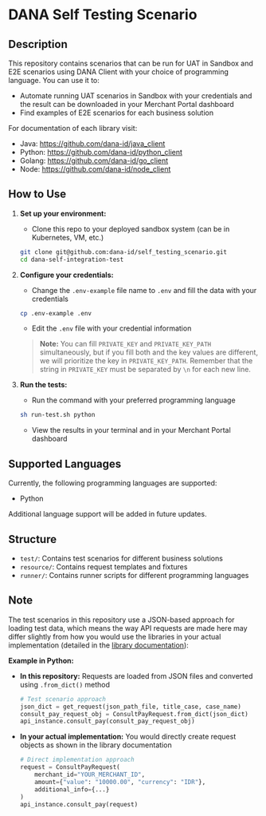# DANA Self Testing Scenario

## Description

This repository contains scenarios that can be run for UAT in Sandbox and E2E scenarios using DANA Client with your choice of programming language. You can use it to:

- Automate running UAT scenarios in Sandbox with your credentials and the result can be downloaded in your Merchant Portal dashboard
- Find examples of E2E scenarios for each business solution

For documentation of each library visit:
- Java: https://github.com/dana-id/java_client
- Python: https://github.com/dana-id/python_client
- Golang: https://github.com/dana-id/go_client
- Node: https://github.com/dana-id/node_client

## How to Use

1. **Set up your environment:**
   - Clone this repo to your deployed sandbox system (can be in Kubernetes, VM, etc.)
   ```bash
   git clone git@github.com:dana-id/self_testing_scenario.git
   cd dana-self-integration-test
   ```

2. **Configure your credentials:**
   - Change the `.env-example` file name to `.env` and fill the data with your credentials
   ```bash
   cp .env-example .env
   ```
   - Edit the `.env` file with your credential information
   
   > **Note:** You can fill `PRIVATE_KEY` and `PRIVATE_KEY_PATH` simultaneously, but if you fill both and the key values are different, we will prioritize the key in `PRIVATE_KEY_PATH`. Remember that the string in `PRIVATE_KEY` must be separated by `\n` for each new line.

3. **Run the tests:**
   - Run the command with your preferred programming language
   ```bash
   sh run-test.sh python
   ```
   - View the results in your terminal and in your Merchant Portal dashboard

## Supported Languages

Currently, the following programming languages are supported:

- Python

Additional language support will be added in future updates.

## Structure

- `test/`: Contains test scenarios for different business solutions
- `resource/`: Contains request templates and fixtures
- `runner/`: Contains runner scripts for different programming languages

## Note

The test scenarios in this repository use a JSON-based approach for loading test data, which means the way API requests are made here may differ slightly from how you would use the libraries in your actual implementation (detailed in the [library documentation](#description)):

**Example in Python:**
- **In this repository:** Requests are loaded from JSON files and converted using `.from_dict()` method
  ```python
  # Test scenario approach
  json_dict = get_request(json_path_file, title_case, case_name)
  consult_pay_request_obj = ConsultPayRequest.from_dict(json_dict)
  api_instance.consult_pay(consult_pay_request_obj)
  ```

- **In your actual implementation:** You would directly create request objects as shown in the library documentation
  ```python
  # Direct implementation approach
  request = ConsultPayRequest(
      merchant_id="YOUR_MERCHANT_ID",
      amount={"value": "10000.00", "currency": "IDR"},
      additional_info={...}
  )
  api_instance.consult_pay(request)
  ```